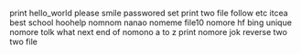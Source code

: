 print hello_world
please smile
passwored set
print two file
follow
etc
itcea
best school
hoohelp
nomnom
nanao
nomeme
file10
nomore hf
bing unique
nomore tolk
what next
end of
nomono
a to z print
nomore jok
reverse
two two file